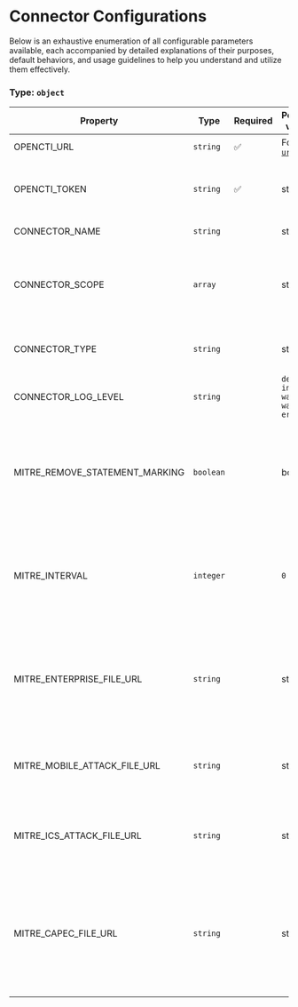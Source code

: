 # Connector Configurations

Below is an exhaustive enumeration of all configurable parameters available, each accompanied by detailed explanations of their purposes, default behaviors, and usage guidelines to help you understand and utilize them effectively.

### Type: `object`

| Property | Type | Required | Possible values | Default | Description |
| -------- | ---- | -------- | --------------- | ------- | ----------- |
| OPENCTI_URL | `string` | ✅ | Format: [`uri`](https://json-schema.org/understanding-json-schema/reference/string#built-in-formats) |  | The OpenCTI platform URL. |
| OPENCTI_TOKEN | `string` | ✅ | string |  | The token of the user who represents the connector in the OpenCTI platform. |
| CONNECTOR_NAME | `string` |  | string | `"Mitre Att&ck"` | Name of the connector. |
| CONNECTOR_SCOPE | `array` |  | string | `["tool", "report", "malware", "identity", "campaign", "intrusion-set", "attack-pattern", "course-of-action", "x-mitre-data-source", "x-mitre-data-component", "x-mitre-matrix", "x-mitre-tactic", "x-mitre-collection"]` | The scope or type of data the connector is importing, either a MIME type or Stix Object (for information only). |
| CONNECTOR_TYPE | `string` |  | string | `"EXTERNAL_IMPORT"` | Should always be set to EXTERNAL_IMPORT for this connector. |
| CONNECTOR_LOG_LEVEL | `string` |  | `debug` `info` `warn` `warning` `error` | `"error"` | Determines the verbosity of the logs. |
| MITRE_REMOVE_STATEMENT_MARKING | `boolean` |  | boolean | `false` | Whether to remove statement markings from the ingested MITRE data. Useful when marking metadata is unnecessary or interferes with processing. |
| MITRE_INTERVAL | `integer` |  | `0 < x ` | `7` | Polling interval in days for fetching and refreshing MITRE data. Determines how often the system checks for updates to ATT&CK datasets. |
| MITRE_ENTERPRISE_FILE_URL | `string` |  | string | `"https://raw.githubusercontent.com/mitre-attack/attack-stix-data/master/enterprise-attack/enterprise-attack.json"` | URL to the MITRE ATT&CK Enterprise JSON file. This dataset includes tactics, techniques, and procedures (TTPs) for enterprise IT environments. |
| MITRE_MOBILE_ATTACK_FILE_URL | `string` |  | string | `"https://raw.githubusercontent.com/mitre-attack/attack-stix-data/master/mobile-attack/mobile-attack.json"` | URL to the MITRE Mobile ATT&CK JSON file. Contains mobile-specific attack techniques and mappings. |
| MITRE_ICS_ATTACK_FILE_URL | `string` |  | string | `"https://raw.githubusercontent.com/mitre-attack/attack-stix-data/master/ics-attack/ics-attack.json"` | URL to the MITRE ICS ATT&CK JSON file. Pertains to attack techniques targeting industrial control systems. |
| MITRE_CAPEC_FILE_URL | `string` |  | string | `"https://raw.githubusercontent.com/mitre/cti/master/capec/2.1/stix-capec.json"` | URL to the CAPEC (Common Attack Pattern Enumeration and Classification) JSON file. Provides a comprehensive dictionary of known attack patterns used by adversaries. |
